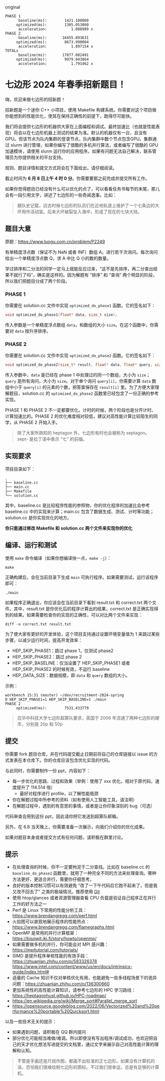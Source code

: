 original

```plain
PHASE 1
      baseline(ms):        1421.188860
     optimized(ms):        1305.053860
      acceleration:           1.088989 x
PHASE 2
      baseline(ms):       16455.893631
     optimized(ms):        8673.990004
      acceleration:           1.897154 x
TOTALs
      baseline(ms):       17877.082491
     optimized(ms):        9979.043864
      acceleration:           1.791462 x
```

# 七边形 2024 年春季招新题目！

嗨，欢迎来做七边形的招新题！

招新题是一个迷你 C++ 小项目，使用 Makefile 构建系统。你需要对这个项目做你能想到的性能优化，使其在保持正确性的前提下，跑得尽可能快。

我们将会提供七边形的机器供大家在上面编程和调试。最终加速比（也就是性能表现）将会以在七边形机器上测试的结果为准。默认的机器仅有一台，且没有 GPU。但该节点为队内集群的登录节点，队内集群中数个节点包含GPU。集群通过 slurm 进行管理，如果你编写了很酷的多机并行算法，或者编写了很酷的 GPU 加速模块，请使用 slurm 运行你的应用程序。如果有问题无法自己解决，联系管理员为你提供相关的平台支持。

规则、题目详情和提交方式将会在下面给出，请仔细阅读。

截止时间为 **6 月 8 日上午 4 时 0 分**。你需要要那之前完成并提交所有工作。

如果你觉得题目已经没有什么可以优化的点了，可以看看任务书每节的末尾，那儿会有一段引用文字，讲述了七边形的一些奇闻逸事。比如：

> 据队史记载，远古时候七边形的队员们在近地轨道上维护了一个七条边的大环用作活动室。后来大环破裂坠入海中，形成了现在的七块大陆。

## 题目大意

原题：<https://www.luogu.com.cn/problem/P2249>

有单精度浮点数（保证不为 NaN 或者 INF）数组 A。进行若干次询问。每次询问给出一个单精度浮点数 Q，求 A 中比 Q 小的数的数量。

学过排序和二分法的同学一定马上就能反应过来，“这不是先排序，再二分查出结果不就行了吗”，确实是这样的。因为解题有 “排序” 和 “查询” 两个明显的阶段，所以我们把题目分成了两个阶段。

### PHASE 1

你需要在 solution.cc 文件中实现 `optimized_do_phase1` 函数。它的签名如下：

```cpp
void optimized_do_phase1(float* data, size_t size);
```

传入参数是一个单精度浮点数组 `data`，和数组的大小 `size`。在这个函数中，你需要对 `data` 按升序排序。

### PHASE 2

你需要在 solution.cc 文件中实现 `optimized_do_phase2` 函数。它的签名如下：

```cpp
void optimized_do_phase2(size_t* result, float* data, float* query, size_t size);
```

传入参数中，`data` 是已经在 phase 1 中处理过的同一个数组，大小为 `size`；`query` 是所有询问，大小为 `size`。对于单个询问 `query[i]`，你需要计算 `data` 数组中小于 `query[i]` 的元素的个数，把答案保存在 `result[i]` 里。为了方便大家理解题目，solution.cc 的 `optimized_do_phase2` 函数里已经包含了一份正确的参考实现。

PHASE 1 和 PHASE 2 不一定都要优化。计时的时候，两个阶段也是分开计时、计算加速比的。PHASE 2 的优化难度相对较低，建议对高性能计算比较陌生的同学，从 PHASE 2 开始入手。

> 除了大家所熟知的 heptagon 外，七边形有时也会被称为 septagon。sept- 是拉丁语中表示 “七” 的前缀。

## 实现要求

项目目录如下：

```plain
.
├── baseline.cc
├── main.cc
├── Makefile
└── solution.cc
```

其中，baseline.cc 是比较程序性能的参照物，你的优化程序的加速比会参考 baseline.cc 中的实现来计算；main.cc 包含了数据生成、测试、计时等功能；solution.cc 是你实现优化的地方。

**你只能通过修改 Makefile 和 solution.cc 两个文件来实现你的优化**

## 编译、运行和测试

使用 `make` 命令编译（如果你想编译快一点，`make -j`）：

```plain
make
```

正确构建后，会在当前目录下生成 `main` 可执行程序。如果需要测试，运行该程序即可：

```plain
./main
```

如果程序正确退出，你应该会在当前目录下看到 result.txt 和 correct.txt 两个文件。其中，result.txt 是你优化后的程序计算出的结果，correct.txt 是正确实现得到的结果。如果需要检查你的实现的正确性，可以对比两个文件来实现：

```plain
diff -u correct.txt result.txt
```

为了使大家有更好的开发体验，这个项目支持通过设置环境变量值为 1 来跳过某些步骤，以减少运行时间，提高开发效率：

* HEP_SKIP_PHASE1：跳过 phase 1，仅测试 phase2
* HEP_SKIP_PHASE2：跳过 phase 2
* HEP_SKIP_BASELINE：仅当设置了 HEP_SKIP_PHASE1 或者 HEP_SKIP_PHASE2 的时候有效，不运行 baseline
* HEP_DATA_SIZE：数据规模，即 `data` 和 `query` 数组的大小。

示例：

```plain
workbench 15:31 (master) ~/dev/recruitment-2024-spring
0 HEP_SKIP_PHASE1=1 HEP_SKIP_BASELINE=1 ./main
PHASE 2
     optimized(ms):        7531.433779
```

> 应华中科技大学七边形超算队要求，英国于 2006 年流通了两种七边形的硬币，分别是 20p 和 50p

## 提交

你需要 fork 题目仓库，并在代码提交截止日期前将自己的仓库链接以 issue 的方式发表在本仓库下。你的仓库应该包含优化实现的代码。

与此同时，你需要制作一份 ppt，内容如下：

* 每一步优化的思路、过程和效果（举例：使用了 xxx 优化，相对于原代码，速度提升了 114.514 倍）
     * 最好对程序进行 profile，以了解性能瓶颈
* 你在解题过程中所参考的资料（如有使用人工智能工具，请注明）
* 在解题过程中，遇到的有意思的事情，或者是让你印象深刻的 bug（可选）

代码审查会用到这份 ppt，因此请你把它发送到超算队邮箱。

另外，在 6.8 当天晚上，你需要准备一次展示，向我们介绍你的优化成果。

如果对题目本身或者提交方式有任何问题，请积极在群里讨论。

## 提示

* 在处理查询的时候，你不一定要拘泥于二分查找。比如在 baseline.cc 的 `baseline_do_phase2` 函数里，就用了一种完全不同的方法来处理查询。哪种方法更好，更适合并行，需要你仔细思考。
* 良好的版本控制习惯可以有效避免 “改了一下午代码后它跑不起来了，但是我又改不回去了” 之类的极端情况。推荐使用 [Git](https://git-scm.com/)
* 使用 htop/glances 或者资源管理器查看 CPU 负载是验证自己程序正在并行工作的好方法之一
* Perf 是 Linux 下常用的性能分析工具：<https://www.brendangregg.com/perf.html>
* 火焰图可以直观地展示程序的性能热点：<https://www.brendangregg.com/flamegraphs.html>
* OpenMP 是常用的并行计算框架：<https://bisqwit.iki.fi/story/howto/openmp/>
* 如果需要做多机的并行，你可能会对 MPI 感兴趣：<https://mpitutorial.com/tutorials/>
* SIMD 是提升程序单核性能的有效手段：<https://zhuanlan.zhihu.com/p/583326378> <https://www.intel.com/content/www/us/en/docs/intrinsics-guide/index.html#>
* 适量的 Cache 知识不仅对单核优化有用，也能避免一些多线程场景下的诡异问题：<https://zhuanlan.zhihu.com/p/136300660>
* 更加系统性的高性能计算知识，请参考七边形的 HPC 学习路线：<https://heptagonhust.github.io/HPC-roadmap/>
* <https://en.wikipedia.org/wiki/Merge_sort#Parallel_merge_sort>
* <https://opensource.googleblog.com/2022/06/Vectorized%20and%20performance%20portable%20Quicksort.html>


以及一些技术无关的提示：

* 如果遇到问题，请积极在 QQ 群内提问
* 部分优化可能相当难做/难调。所以即使没有写出程序/调试成功，也欢迎把自己的天才优化想法写进提交的文档里，通过文字来展示自己对高性能计算的理解和认知。

> 不管是手画还是尺规作图，都画不出标准的正七边形。如果没有计算机的话，恐怕我们很难绘制七边形的图标。不过我们很幸运，总是有足够的计算机。
